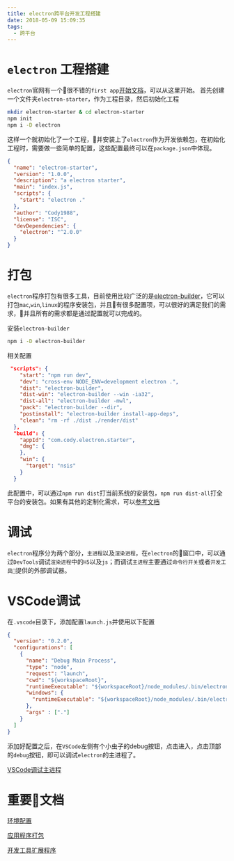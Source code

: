 ```yaml
---
title: electron跨平台开发工程搭建
date: 2018-05-09 15:09:35
tags:
  - 跨平台
---
```

# `electron` 工程搭建
`electron`官网有一个很不错的`first app`[开始文档](https://electron.org.cn/demo.html)，可以从这里开始。
首先创建一个文件夹`electron-starter`，作为工程目录，然后初始化工程

```bash
mkdir electron-starter & cd electron-starter
npm init
npm i -D electron
```
这样一个就初始化了一个工程，并安装上了`electron`作为开发依赖包，在初始化工程时，需要做一些简单的配置，这些配置最终可以在`package.json`中体现。

```json
{
  "name": "electron-starter",
  "version": "1.0.0",
  "description": "a electron starter",
  "main": "index.js",
  "scripts": {
    "start": "electron ."
  },
  "author": "Cody1988",
  "license": "ISC",
  "devDependencies": {
    "electron": "^2.0.0"
  }
}

```

# 打包
`electron`程序打包有很多工具，目前使用比较广泛的是[electron-builder](https://github.com/electron-userland/electron-builder)，它可以打包`mac`,`win`,`linux`的程序安装包，并且有很多配置项，可以很好的满足我们的需求，并且所有的需求都是通过配置就可以完成的。

安装`electron-builder`
```bash
npm i -D electron-builder
```
相关配置
```json
 "scripts": {
    "start": "npm run dev",
    "dev": "cross-env NODE_ENV=development electron .",
    "dist": "electron-builder",
    "dist-win": "electron-builder --win -ia32",
    "dist-all": "electron-builder -mwl",
    "pack": "electron-builder --dir",
    "postinstall": "electron-builder install-app-deps",
    "clean": "rm -rf ./dist ./render/dist"
  },
  "build": {
    "appId": "com.cody.electron.starter",
    "dmg": {
    },
    "win": {
      "target": "nsis"
    }
  }
```
此配置中，可以通过`npm run dist`打当前系统的安装包，`npm run dist-all`打全平台的安装包。如果有其他的定制化需求，可以[参考文档](https://www.electron.build/)

# 调试
`electron`程序分为两个部分，`主进程`以及`渲染进程`，在`electron`的窗口中，可以通过`DevTools`调试`渲染进程`中的`H5`以及`js`；而调试`主进程`主要通过`命令行开关`或者`开发工具`提供的外部调试器。

# VSCode调试
在`.vscode`目录下，添加配置`launch.js`并使用以下配置

```json
{
  "version": "0.2.0",
  "configurations": [
    {
      "name": "Debug Main Process",
      "type": "node",
      "request": "launch",
      "cwd": "${workspaceRoot}",
      "runtimeExecutable": "${workspaceRoot}/node_modules/.bin/electron",
      "windows": {
        "runtimeExecutable": "${workspaceRoot}/node_modules/.bin/electron.cmd"
      },
      "args" : ["."]
    }
  ]
}
```
添加好配置之后，在`VSCode`左侧有个小虫子的debug按钮，点击进入，点击顶部的`debug`按钮，即可以调试`electron`的主进程了。

[VSCode调试主进程](https://electronjs.org/docs/tutorial/debugging-main-process-vscode)




# 重要文档
[环境配置](https://electronjs.org/docs/tutorial/development-environment)

[应用程序打包](https://electronjs.org/docs/tutorial/application-packaging)

[开发工具扩展程序](https://electronjs.org/docs/tutorial/devtools-extension)